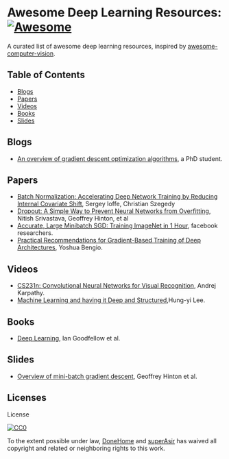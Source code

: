 
# Awesome Deep Learning Resources: [![Awesome](https://cdn.rawgit.com/sindresorhus/awesome/d7305f38d29fed78fa85652e3a63e154dd8e8829/media/badge.svg)](https://github.com/sindresorhus/awesome)

A curated list of awesome deep learning resources, inspired by [awesome-computer-vision](https://github.com/jbhuang0604/awesome-computer-vision).

## Table of Contents

 - [Blogs](#blogs)
 - [Papers](#papers)
 - [Videos](#videos)
 - [Books](#Books)
 - [Slides](#Slides)

## Blogs
 * [An overview of gradient descent optimization algorithms](http://sebastianruder.com/optimizing-gradient-descent/index.html#challenges), a PhD student.

## Papers
 * [Batch Normalization: Accelerating Deep Network Training by Reducing Internal Covariate Shift](https://arxiv.org/abs/1502.03167), Sergey Ioffe, Christian Szegedy
 * [Dropout: A Simple Way to Prevent Neural Networks from Overfitting](https://www.cs.toronto.edu/~hinton/absps/JMLRdropout.pdf), Nitish Srivastava, Geoffrey Hinton, et al
 * [Accurate, Large Minibatch SGD: Training ImageNet in 1 Hour](https://arxiv.org/abs/1706.02677), facebook researchers.
 * [Practical Recommendations for Gradient-Based Training of Deep Architectures](https://arxiv.org/abs/1206.5533), Yoshua Bengio.

## Videos
 * [CS231n: Convolutional Neural Networks for Visual Recognition](http://vision.stanford.edu/teaching/cs231n/syllabus.html), Andrej Karpathy.
 * [Machine Learning and having it Deep and Structured](http://speech.ee.ntu.edu.tw/~tlkagk/courses_MLDS17.html),Hung-yi Lee.

## Books
 * [Deep Learning](http://www.deeplearningbook.org/), Ian Goodfellow et al.

## Slides
 * [Overview of mini-batch gradient descent](http://www.cs.toronto.edu/~tijmen/csc321/slides/lecture_slides_lec6.pdf), Geoffrey Hinton et al.

## Licenses
License

[![CC0](http://i.creativecommons.org/p/zero/1.0/88x31.png)](http://creativecommons.org/publicdomain/zero/1.0/)

To the extent possible under law, [DoneHome](https://github.com/DoneHome) and [superAsir](https://github.com/JoeAsir) has waived all copyright and related or neighboring rights to this work.

